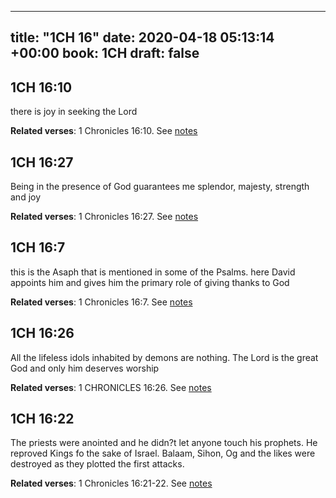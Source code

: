 
---
title: "1CH 16"
date: 2020-04-18 05:13:14 +00:00
book: 1CH
draft: false
---

## 1CH 16:10

there is joy in seeking the Lord

**Related verses**: 1 Chronicles 16:10. See [notes](https://my.bible.com/notes/3410227476449452503)


## 1CH 16:27

Being in the presence of God guarantees me splendor, majesty, strength and joy

**Related verses**: 1 Chronicles 16:27. See [notes](https://my.bible.com/notes/3409580690529575177)


## 1CH 16:7

this is the Asaph that is mentioned in some of the Psalms. here David appoints him and gives him the primary role of giving thanks to God

**Related verses**: 1 Chronicles 16:7. See [notes](https://my.bible.com/notes/3409576347680104672)


## 1CH 16:26

All the lifeless idols inhabited by demons are nothing. The Lord is the great God and only him deserves worship

**Related verses**: 1 CHRONICLES 16:26. See [notes](https://my.bible.com/notes/2793998300167791432)


## 1CH 16:22

The priests were anointed and he didn?t let anyone touch his prophets. He reproved Kings fo the sake of Israel. Balaam, Sihon, Og and the likes were destroyed as they plotted the first attacks.

**Related verses**: 1 Chronicles 16:21-22. See [notes](https://my.bible.com/notes/2793997829474607940)

